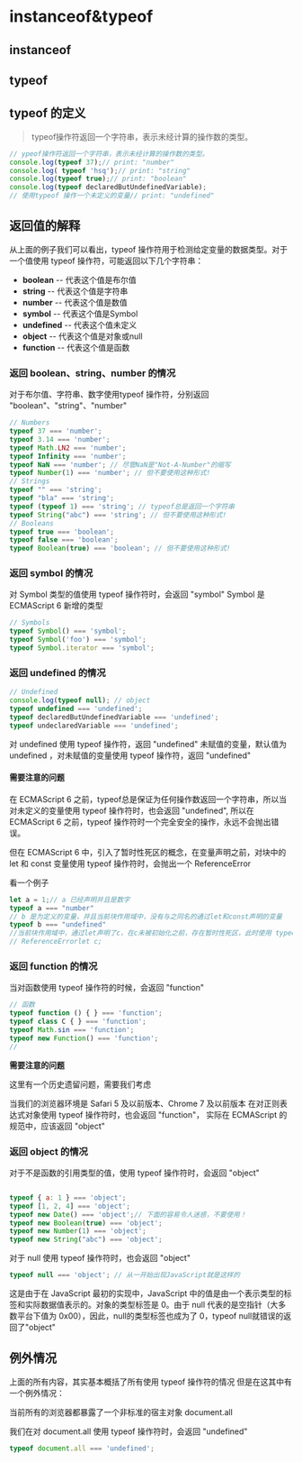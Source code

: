 # instanceof&typeof

## instanceof





## typeof

## typeof 的定义 

> typeof操作符返回一个字符串，表示未经计算的操作数的类型。

```js
// ypeof操作符返回一个字符串，表示未经计算的操作数的类型。
console.log(typeof 37);// print: "number"
console.log( typeof 'hsq');// print: "string"
console.log(typeof true);// print: "boolean"
console.log(typeof declaredButUndefinedVariable);
// 使用typeof 操作一个未定义的变量// print: "undefined"
```

## 返回值的解释

从上面的例子我们可以看出，typeof 操作符用于检测给定变量的数据类型。对于一个值使用 typeof 操作符，可能返回以下几个字符串：

- **boolean** -- 代表这个值是布尔值
- **string** -- 代表这个值是字符串
- **number** -- 代表这个值是数值
- **symbol** -- 代表这个值是Symbol
- **undefined** -- 代表这个值未定义
- **object** -- 代表这个值是对象或null
- **function** -- 代表这个值是函数

### 返回 boolean、string、number 的情况

对于布尔值、字符串、数字使用typeof 操作符，分别返回 "boolean"、"string"、"number"

```js
// Numbers
typeof 37 === 'number';
typeof 3.14 === 'number';
typeof Math.LN2 === 'number';
typeof Infinity === 'number';
typeof NaN === 'number'; // 尽管NaN是"Not-A-Number"的缩写
typeof Number(1) === 'number'; // 但不要使用这种形式!
// Strings
typeof "" === 'string';
typeof "bla" === 'string';
typeof (typeof 1) === 'string'; // typeof总是返回一个字符串
typeof String("abc") === 'string'; // 但不要使用这种形式!
// Booleans
typeof true === 'boolean';
typeof false === 'boolean';
typeof Boolean(true) === 'boolean'; // 但不要使用这种形式!
```

### 返回 symbol 的情况

对 Symbol 类型的值使用 typeof 操作符时，会返回 "symbol" Symbol 是 ECMAScript 6 新增的类型

```js
// Symbols
typeof Symbol() === 'symbol';
typeof Symbol('foo') === 'symbol';
typeof Symbol.iterator === 'symbol';
```

### 返回 undefined 的情况

```js
// Undefined
console.log(typeof null); // object
typeof undefined === 'undefined';
typeof declaredButUndefinedVariable === 'undefined';
typeof undeclaredVariable === 'undefined';
```

对 undefined 使用 typeof 操作符，返回 "undefined" 未赋值的变量，默认值为 undefined ，对未赋值的变量使用 typeof 操作符，返回 "undefined"

#### 需要注意的问题

在 ECMAScript 6 之前，typeof总是保证为任何操作数返回一个字符串，所以当对未定义的变量使用 typeof 操作符时，也会返回 "undefined", 所以在 ECMAScript 6 之前，typeof 操作符时一个完全安全的操作，永远不会抛出错误。

但在 ECMAScript 6 中，引入了暂时性死区的概念，在变量声明之前，对块中的 let 和 const 变量使用 typeof 操作符时，会抛出一个 ReferenceError

看一个例子

```js
let a = 1;// a 已经声明并且是数字
typeof a === "number"
// b 是为定义的变量，并且当前块作用域中，没有与之同名的通过let和const声明的变量
typeof b === "undefined"
//当前块作用域中，通过let声明了c，在c未被初始化之前，存在暂时性死区，此时使用 typeof 抛出 ReferenceErrortypeof c 
// ReferenceErrorlet c;
```

### 返回 function 的情况

当对函数使用 typeof 操作符的时候，会返回 "function"

```js
// 函数
typeof function () { } === 'function';
typeof class C { } === 'function';
typeof Math.sin === 'function';
typeof new Function() === 'function';
//
```

**需要注意的问题**

这里有一个历史遗留问题，需要我们考虑

当我们的浏览器环境是 Safari 5 及以前版本、Chrome 7 及以前版本 在对正则表达式对象使用 typeof 操作符时，也会返回 "function"， 实际在 ECMAScript 的规范中，应该返回 "object"

### 返回 object 的情况

对于不是函数的引用类型的值，使用 typeof 操作符时，会返回 "object"

```js

typeof { a: 1 } === 'object';
typeof [1, 2, 4] === 'object';
typeof new Date() === 'object';// 下面的容易令人迷惑，不要使用！
typeof new Boolean(true) === 'object';
typeof new Number(1) === 'object';
typeof new String("abc") === 'object';

```

对于 null 使用 typeof 操作符时，也会返回 "object"

```js
typeof null === 'object'; // 从一开始出现JavaScript就是这样的
```

这是由于在 JavaScript 最初的实现中，JavaScript 中的值是由一个表示类型的标签和实际数据值表示的。对象的类型标签是 0。由于 null 代表的是空指针（大多数平台下值为 0x00），因此，null的类型标签也成为了 0，typeof null就错误的返回了"object"

## 例外情况

上面的所有内容，其实基本概括了所有使用 typeof 操作符的情况 但是在这其中有一个例外情况：

当前所有的浏览器都暴露了一个非标准的宿主对象 document.all

我们在对 document.all 使用 typeof 操作符时，会返回 "undefined"

```js
typeof document.all === 'undefined';
```
